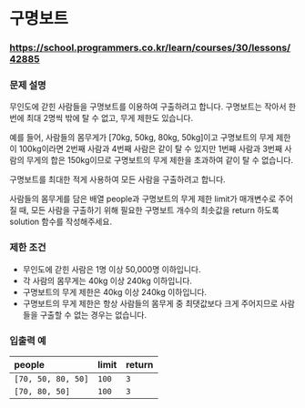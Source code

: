 # 구명보트

### https://school.programmers.co.kr/learn/courses/30/lessons/42885

### 문제 설명

무인도에 갇힌 사람들을 구명보트를 이용하여 구출하려고 합니다. 구명보트는 작아서 한 번에 최대 2명씩 밖에 탈 수 없고, 무게 제한도 있습니다.

예를 들어, 사람들의 몸무게가 [70kg, 50kg, 80kg, 50kg]이고 구명보트의 무게 제한이 100kg이라면 2번째 사람과 4번째 사람은 같이 탈 수 있지만 1번째 사람과 3번째 사람의 무게의 합은 150kg이므로 구명보트의 무게 제한을 초과하여 같이 탈 수 없습니다.

구명보트를 최대한 적게 사용하여 모든 사람을 구출하려고 합니다.

사람들의 몸무게를 담은 배열 people과 구명보트의 무게 제한 limit가 매개변수로 주어질 때, 모든 사람을 구출하기 위해 필요한 구명보트 개수의 최솟값을 return 하도록 solution 함수를 작성해주세요.

### 제한 조건

-   무인도에 갇힌 사람은 1명 이상 50,000명 이하입니다.
-   각 사람의 몸무게는 40kg 이상 240kg 이하입니다.
-   구명보트의 무게 제한은 40kg 이상 240kg 이하입니다.
-   구명보트의 무게 제한은 항상 사람들의 몸무게 중 최댓값보다 크게 주어지므로 사람들을 구출할 수 없는 경우는 없습니다.

### 입출력 예

| people             | limit | return |
| :----------------- | :---- | :----- |
| `[70, 50, 80, 50]` | `100` | `3`    |
| `[70, 80, 50]`     | `100` | `3`    |
